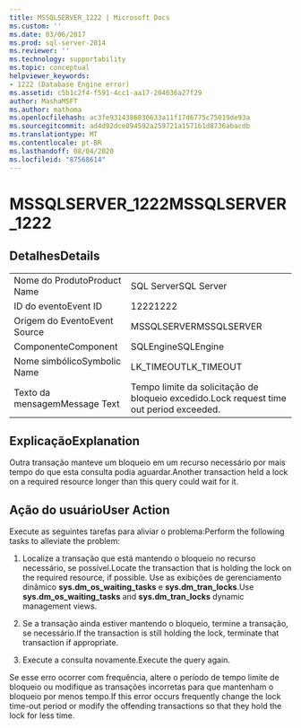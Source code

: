 ```yaml
---
title: MSSQLSERVER_1222 | Microsoft Docs
ms.custom: ''
ms.date: 03/06/2017
ms.prod: sql-server-2014
ms.reviewer: ''
ms.technology: supportability
ms.topic: conceptual
helpviewer_keywords:
- 1222 (Database Engine error)
ms.assetid: c5b1c2f4-f591-4cc1-aa17-204636a27f29
author: MashaMSFT
ms.author: mathoma
ms.openlocfilehash: ac3fe9314386836633a11f17d6775c75019de93a
ms.sourcegitcommit: ad4d92dce894592a259721a1571b1d8736abacdb
ms.translationtype: MT
ms.contentlocale: pt-BR
ms.lasthandoff: 08/04/2020
ms.locfileid: "87568614"
---
```

# <a name="mssqlserver_1222"></a><span data-ttu-id="53e4d-102">MSSQLSERVER_1222</span><span class="sxs-lookup"><span data-stu-id="53e4d-102">MSSQLSERVER_1222</span></span>
    
## <a name="details"></a><span data-ttu-id="53e4d-103">Detalhes</span><span class="sxs-lookup"><span data-stu-id="53e4d-103">Details</span></span>  
  
|||  
|-|-|  
|<span data-ttu-id="53e4d-104">Nome do Produto</span><span class="sxs-lookup"><span data-stu-id="53e4d-104">Product Name</span></span>|<span data-ttu-id="53e4d-105">SQL Server</span><span class="sxs-lookup"><span data-stu-id="53e4d-105">SQL Server</span></span>|  
|<span data-ttu-id="53e4d-106">ID do evento</span><span class="sxs-lookup"><span data-stu-id="53e4d-106">Event ID</span></span>|<span data-ttu-id="53e4d-107">1222</span><span class="sxs-lookup"><span data-stu-id="53e4d-107">1222</span></span>|  
|<span data-ttu-id="53e4d-108">Origem do Evento</span><span class="sxs-lookup"><span data-stu-id="53e4d-108">Event Source</span></span>|<span data-ttu-id="53e4d-109">MSSQLSERVER</span><span class="sxs-lookup"><span data-stu-id="53e4d-109">MSSQLSERVER</span></span>|  
|<span data-ttu-id="53e4d-110">Componente</span><span class="sxs-lookup"><span data-stu-id="53e4d-110">Component</span></span>|<span data-ttu-id="53e4d-111">SQLEngine</span><span class="sxs-lookup"><span data-stu-id="53e4d-111">SQLEngine</span></span>|  
|<span data-ttu-id="53e4d-112">Nome simbólico</span><span class="sxs-lookup"><span data-stu-id="53e4d-112">Symbolic Name</span></span>|<span data-ttu-id="53e4d-113">LK_TIMEOUT</span><span class="sxs-lookup"><span data-stu-id="53e4d-113">LK_TIMEOUT</span></span>|  
|<span data-ttu-id="53e4d-114">Texto da mensagem</span><span class="sxs-lookup"><span data-stu-id="53e4d-114">Message Text</span></span>|<span data-ttu-id="53e4d-115">Tempo limite da solicitação de bloqueio excedido.</span><span class="sxs-lookup"><span data-stu-id="53e4d-115">Lock request time out period exceeded.</span></span>|  
  
## <a name="explanation"></a><span data-ttu-id="53e4d-116">Explicação</span><span class="sxs-lookup"><span data-stu-id="53e4d-116">Explanation</span></span>  
 <span data-ttu-id="53e4d-117">Outra transação manteve um bloqueio em um recurso necessário por mais tempo do que esta consulta podia aguardar.</span><span class="sxs-lookup"><span data-stu-id="53e4d-117">Another transaction held a lock on a required resource longer than this query could wait for it.</span></span>  
  
## <a name="user-action"></a><span data-ttu-id="53e4d-118">Ação do usuário</span><span class="sxs-lookup"><span data-stu-id="53e4d-118">User Action</span></span>  
 <span data-ttu-id="53e4d-119">Execute as seguintes tarefas para aliviar o problema:</span><span class="sxs-lookup"><span data-stu-id="53e4d-119">Perform the following tasks to alleviate the problem:</span></span>  
  
1.  <span data-ttu-id="53e4d-120">Localize a transação que está mantendo o bloqueio no recurso necessário, se possível.</span><span class="sxs-lookup"><span data-stu-id="53e4d-120">Locate the transaction that is holding the lock on the required resource, if possible.</span></span> <span data-ttu-id="53e4d-121">Use as exibições de gerenciamento dinâmico **sys.dm_os_waiting_tasks** e **sys.dm_tran_locks**.</span><span class="sxs-lookup"><span data-stu-id="53e4d-121">Use **sys.dm_os_waiting_tasks** and **sys.dm_tran_locks** dynamic management views.</span></span>  
  
2.  <span data-ttu-id="53e4d-122">Se a transação ainda estiver mantendo o bloqueio, termine a transação, se necessário.</span><span class="sxs-lookup"><span data-stu-id="53e4d-122">If the transaction is still holding the lock, terminate that transaction if appropriate.</span></span>  
  
3.  <span data-ttu-id="53e4d-123">Execute a consulta novamente.</span><span class="sxs-lookup"><span data-stu-id="53e4d-123">Execute the query again.</span></span>  
  
 <span data-ttu-id="53e4d-124">Se esse erro ocorrer com frequência, altere o período de tempo limite de bloqueio ou modifique as transações incorretas para que mantenham o bloqueio por menos tempo.</span><span class="sxs-lookup"><span data-stu-id="53e4d-124">If this error occurs frequently change the lock time-out period or modify the offending transactions so that they hold the lock for less time.</span></span>  
  
  

